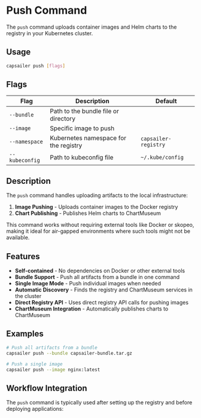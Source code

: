 # Push Command

The `push` command uploads container images and Helm charts to the registry in your Kubernetes cluster.

## Usage

```bash
capsailer push [flags]
```

## Flags

| Flag | Description | Default |
|------|-------------|---------|
| `--bundle` | Path to the bundle file or directory | |
| `--image` | Specific image to push | |
| `--namespace` | Kubernetes namespace for the registry | `capsailer-registry` |
| `--kubeconfig` | Path to kubeconfig file | `~/.kube/config` |

## Description

The `push` command handles uploading artifacts to the local infrastructure:

1. **Image Pushing** - Uploads container images to the Docker registry
2. **Chart Publishing** - Publishes Helm charts to ChartMuseum

This command works without requiring external tools like Docker or skopeo, making it ideal for air-gapped environments where such tools might not be available.

## Features

- **Self-contained** - No dependencies on Docker or other external tools
- **Bundle Support** - Push all artifacts from a bundle in one command
- **Single Image Mode** - Push individual images when needed
- **Automatic Discovery** - Finds the registry and ChartMuseum services in the cluster
- **Direct Registry API** - Uses direct registry API calls for pushing images
- **ChartMuseum Integration** - Automatically publishes charts to ChartMuseum

## Examples

```bash
# Push all artifacts from a bundle
capsailer push --bundle capsailer-bundle.tar.gz

# Push a single image
capsailer push --image nginx:latest
```

## Workflow Integration

The `push` command is typically used after setting up the registry and before deploying applications:

```